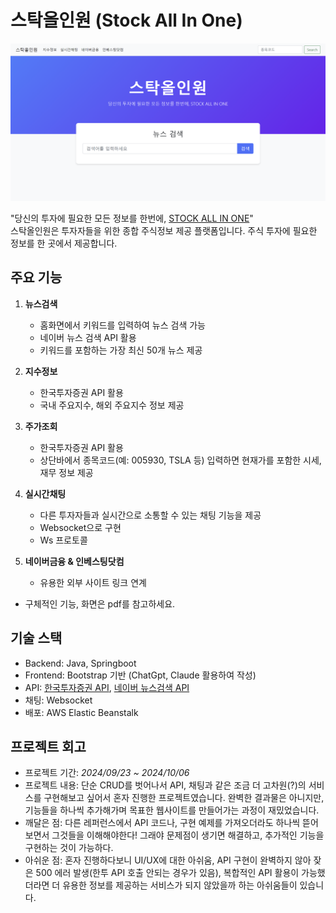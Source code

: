 # 스탁올인원 (Stock All In One)

![홈화면](./img/홈화면.png)


"당신의 투자에 필요한 모든 정보를 한번에, [STOCK ALL IN ONE](https://bit.ly/3zxUeRe)" <br>
스탁올인원은 투자자들을 위한 종합 주식정보 제공 플랫폼입니다. 주식 투자에 필요한 정보를 한 곳에서 제공합니다.

## 주요 기능
1. **뉴스검색**
   - 홈화면에서 키워드를 입력하여 뉴스 검색 가능
   - 네이버 뉴스 검색 API 활용
   - 키워드를 포함하는 가장 최신 50개 뉴스 제공

2. **지수정보**
   - 한국투자증권 API 활용
   - 국내 주요지수, 해외 주요지수 정보 제공

3. **주가조회**
   - 한국투자증권 API 활용
   - 상단바에서 종목코드(예: 005930, TSLA 등) 입력하면 현재가를 포함한 시세, 재무 정보 제공
   
4. **실시간채팅**
   - 다른 투자자들과 실시간으로 소통할 수 있는 채팅 기능을 제공
   - Websocket으로 구현
   - Ws 프로토콜

5. **네이버금융 & 인베스팅닷컴**
   - 유용한 외부 사이트 링크 연계

* 구체적인 기능, 화면은 pdf를 참고하세요.

## 기술 스택
- Backend: Java, Springboot
- Frontend: Bootstrap 기반 (ChatGpt, Claude 활용하여 작성)
- API: [한국투자증권 API](https://apiportal.koreainvestment.com/apiservice/oauth2#L_5c87ba63-740a-4166-93ac-803510bb9c02), [네이버 뉴스검색 API](https://developers.naver.com/docs/serviceapi/search/news/news.md#%EB%89%B4%EC%8A%A4)
- 채팅: Websocket
- 배포: AWS Elastic Beanstalk

## 프로젝트 회고
- 프로젝트 기간: *2024/09/23 ~ 2024/10/06*
- 프로젝트 내용: 단순 CRUD를 벗어나서 API, 채팅과 같은 조금 더 고차원(?)의 서비스를 구현해보고 싶어서 혼자 진행한 프로젝트였습니다. 완벽한 결과물은 아니지만, 기능들을 하나씩 추가해가며 목표한 웹사이트를 만들어가는 과정이 재밌었습니다.
- 깨달은 점: 다른 레퍼런스에서 API 코드나, 구현 예제를 가져오더라도 하나씩 뜯어보면서 그것들을 이해해야한다! 그래야 문제점이 생기면 해결하고, 추가적인 기능을 구현하는 것이 가능하다.
- 아쉬운 점: 혼자 진행하다보니 UI/UX에 대한 아쉬움, API 구현이 완벽하지 않아 잦은 500 에러 발생(한투 API 호출 안되는 경우가 있음), 복합적인 API 활용이 가능했더라면 더 유용한 정보를 제공하는 서비스가 되지 않았을까 하는 아쉬움들이 있습니다. 